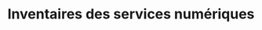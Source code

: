 ---
title: Inventaires des services numériques
sorte: Etude
description: |-
    Inventaires du plus grand ensemble de services numériques existant. Interne ou externe.

    Ils serviront à faciliter les décisions stratégiques.
goals:
  - Classer les services
  - Prioriser les services
persons: 2
days: 4
skills:
  - Développement
pack: 1
---